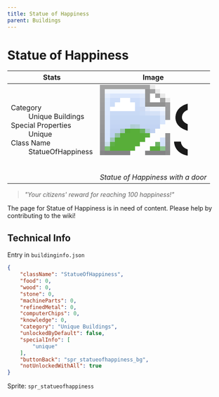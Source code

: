 ```yaml
---
title: Statue of Happiness
parent: Buildings
---
```

# Statue of Happiness

[//]: # (Pre-generated content)
<table><thead><tr><th>Stats</th><th>Image</th></tr></thead><tbody><tr><td><dl><dt>Category</dt><dd>Unique Buildings</dd><dt>Special Properties</dt><dd>Unique</dd><dt>Class Name</dt><dd>StatueOfHappiness</dd></dl></td><td><style>.building-image {width: 200px;height: 200px;overflow: hidden;position: relative;}.building-image img {image-rendering: pixelated;object-fit: none;transform: scale(10);transform-origin: left top;position: absolute;left: 0;top: 0;}.resource-image {width: 200px;height: 200px;overflow: hidden;position: relative;}.resource-image img {image-rendering: pixelated;object-fit: none;transform: scale(20);transform-origin: left top;position: absolute;left: 0;top: 0;}.building-icon {width: 20px;height: 20px;overflow: hidden;position: relative;display: inline-block;}.building-icon img {image-rendering: pixelated;object-fit: none;transform: scale(1);transform-origin: left top;position: absolute;left: 0;top: 0;}.resource-icon {width: 20px;height: 20px;overflow: hidden;position: relative;display: inline-block;}.resource-icon img {image-rendering: pixelated;object-fit: none;transform: scale(2);transform-origin: left top;position: absolute;left: 0;top: 0;}</style><div class="building-image"><img style="object-position: -210px -1082px;" src="https://tfe2-wiki.github.io/assets/sprites.png" alt="Statue of Happiness Back"><img style="object-position: -590px -951px;" src="https://tfe2-wiki.github.io/assets/sprites.png" alt="Statue of Happiness"></div><i>Statue of Happiness with a door</i></td></tr></tbody></table><blockquote><i>"Your citizens' reward for reaching 100 happiness!"</i></blockquote>

The page for Statue of Happiness is in need of content. Please help by contributing to the wiki!

## Technical Info
Entry in `buildinginfo.json`

```json
{
    "className": "StatueOfHappiness",
    "food": 0,
    "wood": 0,
    "stone": 0,
    "machineParts": 0,
    "refinedMetal": 0,
    "computerChips": 0,
    "knowledge": 0,
    "category": "Unique Buildings",
    "unlockedByDefault": false,
    "specialInfo": [
        "unique"
    ],
    "buttonBack": "spr_statueofhappiness_bg",
    "notUnlockedWithAll": true
}
```

Sprite: `spr_statueofhappiness`

